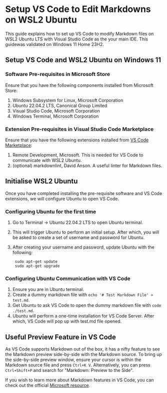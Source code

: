 # Setup VS Code to Edit Markdowns on WSL2 Ubuntu

This guide explains how to set up VS Code to modify Markdown files on WSL2 Ubuntu LTS with Visual Studio Code as the your main IDE.
This guidewas validated on Windows 11 Home 23H2.

## Setup VS Code and WSL2 Ubuntu on Windows 11

### Software Pre-requisites in Microsoft Store

Ensure that you have the following components installed from Microsoft Store:

1. Windows Subsystem for Linux, Microsoft Corporation
2. Ubuntu 22.04.2 LTS, Canonical Group Limited
3. Visual Studio Code, Microsoft Corporation
4. Windows Terminal, Microsoft Corporation

### Extension Pre-requisites in Visual Studio Code Marketplace

Ensure that you have the following extensions installed from [VS Code Marketplace](https://code.visualstudio.com/docs/editor/extension-marketplace):

1. Remote Development, Microsoft. This is needed for VS Code to communicate with WSL2 Ubuntu.
2. (optional) markdownlint, David Anson. A useful linter for Markdown files.

## Initialise WSL2 Ubuntu 

Once you have completed installing the pre-requisite software and VS Code extensions, we will configure Ubuntu to open VS Code.

### Configuring Ubuntu for the first time

1. Go to Terminal -> Ubuntu 22.04.2 LTS to open Ubuntu terminal.
2. This will trigger Ubuntu to perform an initial setup. After which, you will be asked to create a set of username and password for Ubuntu.
3. After creating your username and password, update Ubuntu with the following:

        sudo apt-get update
        sudo apt-get upgrade

### Configuring Ubuntu Communication with VS Code

1. Ensure you are in Ubuntu terminal.
2. Create a dummy markdown file with `echo '# Test Markdown File' > test.md`.
3. Get Ubuntu to ask VS Code to open the dummy markdown file with `code ./test.md`.
4. Ubuntu will perform a one-time installation for VS Code Server. After which, VS Code will pop up with test.md file opened.

## Useful Preview Feature in VS Code

As VS Code supports Markdown out of the box, it has a nifty feature to see the Markdown preview side-by-side with the
Markdown source. To bring up the side-by-side preview window, ensure your cursor is within the Markdown source file and 
press `Ctrl+K V`. Alternatively, you can press `Ctrl+Shift+P` and search for "Markdown: Preview to the Side".

If you wish to learn more about Markdown features in VS Code, you can check out the official 
[Microsoft resource](https://code.visualstudio.com/docs/languages/markdown).


